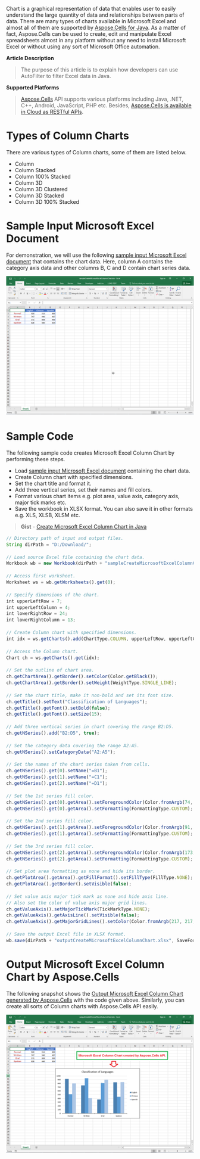 Chart is a graphical representation of data that enables user to easily understand the large quantity of data and relationships between parts of data. There are many types of charts available in Microsoft Excel and almost all of them are supported 
by [Aspose.Cells for Java](https://products.aspose.com/cells/java). As a matter of fact, Aspose.Cells can be used to create, edit and manipulate Excel spreadsheets almost in any platform without any need to install Microsoft Excel or without using any sort of Microsoft Office automation.

**Article Description**
>The purpose of this article is to explain how developers can use AutoFilter to filter Excel data in Java.

**Supported Platforms**
>[Aspose.Cells](https://products.aspose.com/cells) API supports various platforms including Java, .NET, C++, Android, JavaScript, PHP etc. Besides, [Aspose.Cells is available in Cloud as RESTful APIs](https://products.aspose.cloud/cells).

# Types of Column Charts

There are various types of Column charts, some of them are listed below.

* Column
* Column Stacked
* Column 100% Stacked
* Column 3D
* Column 3D Clustered
* Column 3D Stacked
* Column 3D 100% Stacked

# Sample Input Microsoft Excel Document

For demonstration, we will use the following [sample input Microsoft Excel document](https://github.com/AsposeCells/AsposeCells-Screenshots-and-Sample-Files/blob/master/Create-Microsoft-Excel-Column-Chart/sampleCreateMicrosoftExcelColumnChart.xlsx) that contains the chart data. Here, column A contains the category axis data and other columns B, C and D contain chart series data.

![Sample Input Microsoft Excel Document containing Chart Data.](https://raw.githubusercontent.com/AsposeCells/AsposeCells-Screenshots-and-Sample-Files/master/Create-Microsoft-Excel-Column-Chart/Input-Microsoft-Excel-Document-containing-Chart-Data.png "Sample Input Microsoft Excel Document containing Chart Data.")

# Sample Code

The following sample code creates Microsoft Excel Column Chart by performing these steps.

* Load [sample input Microsoft Excel document](https://github.com/AsposeCells/AsposeCells-Screenshots-and-Sample-Files/blob/master/Create-Microsoft-Excel-Column-Chart/sampleCreateMicrosoftExcelColumnChart.xlsx) containing the chart data.
* Create Column chart with specified dimensions.
* Set the chart title and format it.
* Add three vertical series, set their names and fill colors.
* Format various chart items e.g. plot area, value axis, category axis, major tick marks etc.
* Save the workbook in XLSX format. You can also save it in other formats e.g. XLS, XLSB, XLSM etc.

>**Gist** - [Create Microsoft Excel Column Chart in Java](https://gist.github.com/AsposeCells/149ca9878189a8c4ee1eeebc2e3c1ff9)

```js
// Directory path of input and output files.
String dirPath = "D:/Download/";

// Load source Excel file containing the chart data.
Workbook wb = new Workbook(dirPath + "sampleCreateMicrosoftExcelColumnChart.xlsx");

// Access first worksheet.
Worksheet ws = wb.getWorksheets().get(0);

// Specify dimensions of the chart.
int upperLeftRow = 7;
int upperLeftColumn = 4;
int lowerRightRow = 24;
int lowerRightColumn = 13;

// Create Column chart with specified dimensions.
int idx = ws.getCharts().add(ChartType.COLUMN, upperLeftRow, upperLeftColumn, lowerRightRow, lowerRightColumn);

// Access the Column chart.
Chart ch = ws.getCharts().get(idx);

// Set the outline of chart area.
ch.getChartArea().getBorder().setColor(Color.getBlack());
ch.getChartArea().getBorder().setWeight(WeightType.SINGLE_LINE);

// Set the chart title, make it non-bold and set its font size.
ch.getTitle().setText("Classification of Languages");
ch.getTitle().getFont().setBold(false);
ch.getTitle().getFont().setSize(15);

// Add three vertical series in chart covering the range B2:D5.
ch.getNSeries().add("B2:D5", true);

// Set the category data covering the range A2:A5.
ch.getNSeries().setCategoryData("A2:A5");

// Set the names of the chart series taken from cells.
ch.getNSeries().get(0).setName("=B1");
ch.getNSeries().get(1).setName("=C1");
ch.getNSeries().get(2).setName("=D1");

// Set the 1st series fill color.
ch.getNSeries().get(0).getArea().setForegroundColor(Color.fromArgb(74, 127, 176));
ch.getNSeries().get(0).getArea().setFormatting(FormattingType.CUSTOM);

// Set the 2nd series fill color.
ch.getNSeries().get(1).getArea().setForegroundColor(Color.fromArgb(91, 155, 213));
ch.getNSeries().get(1).getArea().setFormatting(FormattingType.CUSTOM);

// Set the 3rd series fill color.
ch.getNSeries().get(2).getArea().setForegroundColor(Color.fromArgb(173, 198, 229));
ch.getNSeries().get(2).getArea().setFormatting(FormattingType.CUSTOM);

// Set plot area formatting as none and hide its border.
ch.getPlotArea().getArea().getFillFormat().setFillType(FillType.NONE);
ch.getPlotArea().getBorder().setVisible(false);

// Set value axis major tick mark as none and hide axis line. 
// Also set the color of value axis major grid lines.
ch.getValueAxis().setMajorTickMark(TickMarkType.NONE);
ch.getValueAxis().getAxisLine().setVisible(false);
ch.getValueAxis().getMajorGridLines().setColor(Color.fromArgb(217, 217, 217));

// Save the output Excel file in XLSX format.
wb.save(dirPath + "outputCreateMicrosoftExcelColumnChart.xlsx", SaveFormat.XLSX);
```

# Output Microsoft Excel Column Chart by Aspose.Cells

The following snapshot shows the [Output Microsoft Excel Column Chart generated by Aspose.Cells](https://github.com/AsposeCells/AsposeCells-Screenshots-and-Sample-Files/blob/master/Create-Microsoft-Excel-Column-Chart/outputCreateMicrosoftExcelColumnChart.xlsx) with the code given above. Similarly, you can create all sorts of Column charts with Aspose.Cells API easily.

![Microsoft Excel Column Chart created by Aspose.Cells API.](https://raw.githubusercontent.com/AsposeCells/AsposeCells-Screenshots-and-Sample-Files/master/Create-Microsoft-Excel-Column-Chart/Microsoft-Excel-Column-Chart-created-by-Aspose.Cells-API.png "Microsoft Excel Column Chart created by Aspose.Cells API.")
